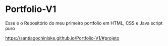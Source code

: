 # Portfolio-V1
Esse é o Repositório do meu primeiro portfolio em  HTML, CSS e  Java script puro

https://santiagochiniske.github.io/Portfolio-V1/#projeto
